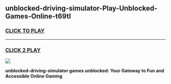 
## unblocked-driving-simulator-Play-Unblocked-Games-Online-t69tl
<h3>
<a href="https://premium76.site?title=unblocked-driving-simulator&ref=25A">CLICK TO PLAY</a></h3>
<hr>

<h3>
<a href="https://premium76.site?title=unblocked-driving-simulator&ref=25A">CLICK 2 PLAY</a>
  
</h3>

<a href="https://premium76.site?title=unblocked-driving-simulator&ref=25A"><img src="https://clearcache.store/games.png"></a>


**unblocked-driving-simulator games unblocked: Your Gateway to Fun and Accessible Online Gaming**
